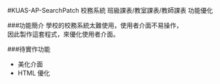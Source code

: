 #KUAS-AP-SearchPatch
校務系統  班級課表/教室課表/教師課表 功能優化

###功能簡介
學校的校務系統太難使用，使用者介面不易操作，<br/>
因此製作這套程式，來優化使用者介面。

###待實作功能
 - 美化介面
 - HTML 優化
